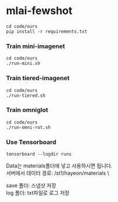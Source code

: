 # mlai-fewshot

```
cd code/ours
pip install -r requirements.txt
```

### Train mini-imagenet
```
cd code/ours
./run-mini.sh
```

### Train tiered-imagenet
```
cd code/ours
./run-tiered.sh
```

### Train omniglot
```
cd code/ours
./run-omni-rot.sh
```

### Use Tensorboard
```
tensorboard --logdir runs
```

Data는 materials폴더에 넣고 사용하시면 됩니다. \
서버에서 데이터 경로: /st1/hayeon/materials \

save 폴더: 스냅샷 저장 \
log 폴더: txt파일로 로그 저장

